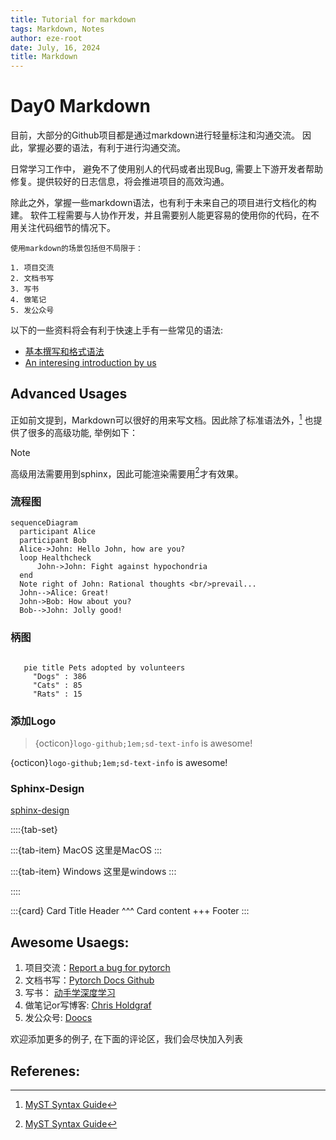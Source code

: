 ```yaml
---
title: Tutorial for markdown
tags: Markdown, Notes
author: eze-root
date: July, 16, 2024
title: Markdown
---
```


# Day0 Markdown


目前，大部分的Github项目都是通过markdown进行轻量标注和沟通交流。
因此，掌握必要的语法，有利于进行沟通交流。

日常学习工作中， 避免不了使用别人的代码或者出现Bug, 需要上下游开发者帮助修复。提供较好的日志信息，将会推进项目的高效沟通。

除此之外，掌握一些markdown语法，也有利于未来自己的项目进行文档化的构建。
软件工程需要与人协作开发，并且需要别人能更容易的使用你的代码，在不用关注代码细节的情况下。

```{note}
使用markdown的场景包括但不局限于：

1. 项目交流
2. 文档书写
3. 写书
4. 做笔记
5. 发公众号

```


以下的一些资料将会有利于快速上手有一些常见的语法: 

- [基本撰写和格式语法](https://docs.github.com/zh/get-started/writing-on-github/getting-started-with-writing-and-formatting-on-github/basic-writing-and-formatting-syntax)
- [An interesing introduction by us](./2024-summer-day0-1.md)


## Advanced Usages
正如前文提到，Markdown可以很好的用来写文档。因此除了标准语法外，[^MyST] 也提供了很多的高级功能, 举例如下：

> [!NOTE]
> 高级用法需要用到sphinx，因此可能渲染需要用[^MyST]才有效果。

### 流程图

```{mermaid}
sequenceDiagram
  participant Alice
  participant Bob
  Alice->John: Hello John, how are you?
  loop Healthcheck
      John->John: Fight against hypochondria
  end
  Note right of John: Rational thoughts <br/>prevail...
  John-->Alice: Great!
  John->Bob: How about you?
  Bob-->John: Jolly good!
```

### 柄图

```{mermaid}

   pie title Pets adopted by volunteers
     "Dogs" : 386
     "Cats" : 85
     "Rats" : 15
```


### 添加Logo

> {octicon}`logo-github;1em;sd-text-info` is awesome!

{octicon}`logo-github;1em;sd-text-info` is awesome!


### Sphinx-Design

[sphinx-design](https://sphinx-design.readthedocs.io/en/latest/index.html)

::::{tab-set}

:::{tab-item} MacOS
这里是MacOS
:::

:::{tab-item} Windows
这里是windows
:::

::::


:::{card} Card Title
Header
^^^
Card content
+++
Footer
:::


## Awesome Usaegs:

1. 项目交流：[Report a bug for pytorch](https://github.com/pytorch/pytorch/issues/130666)
2. 文档书写：[Pytorch Docs Github](https://github.com/pytorch/pytorch/tree/main/docs)
3. 写书： [动手学深度学习](https://github.com/d2l-ai/d2l-zh)
4. 做笔记or写博客: [Chris Holdgraf](https://chrisholdgraf.com/)
5. 发公众号: [Doocs](https://doocs.github.io/md/)

欢迎添加更多的例子, 在下面的评论区，我们会尽快加入列表


## Referenes:
[^MyST]: [MyST Syntax Guide](https://myst-parser.readthedocs.io/en/latest/index.html)


 <div class="section" />
